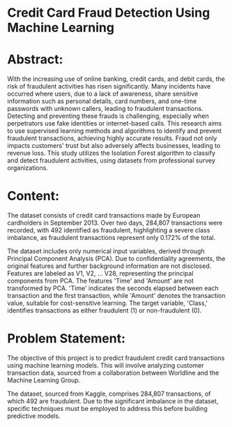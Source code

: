 # Credit Card Fraud Detection Using Machine Learning

# Abstract: 
With the increasing use of online banking, credit cards, and debit cards, the risk of fraudulent activities has risen significantly. Many incidents have occurred where users, due to a lack of awareness, share sensitive information such as personal details, card numbers, and one-time passwords with unknown callers, leading to fraudulent transactions. Detecting and preventing these frauds is challenging, especially when perpetrators use fake identities or internet-based calls. This research aims to use supervised learning methods and algorithms to identify and prevent fraudulent transactions, achieving highly accurate results. Fraud not only impacts customers' trust but also adversely affects businesses, leading to revenue loss. This study utilizes the Isolation Forest algorithm to classify and detect fraudulent activities, using datasets from professional survey organizations.

# Content: 
The dataset consists of credit card transactions made by European cardholders in September 2013. Over two days, 284,807 transactions were recorded, with 492 identified as fraudulent, highlighting a severe class imbalance, as fraudulent transactions represent only 0.172% of the total.

The dataset includes only numerical input variables, derived through Principal Component Analysis (PCA). Due to confidentiality agreements, the original features and further background information are not disclosed. Features are labeled as V1, V2, … V28, representing the principal components from PCA. The features 'Time' and 'Amount' are not transformed by PCA. 'Time' indicates the seconds elapsed between each transaction and the first transaction, while 'Amount' denotes the transaction value, suitable for cost-sensitive learning. The target variable, 'Class,' identifies transactions as either fraudulent (1) or non-fraudulent (0).

# Problem Statement: 
The objective of this project is to predict fraudulent credit card transactions using machine learning models. This will involve analyzing customer transaction data, sourced from a collaboration between Worldline and the Machine Learning Group.

The dataset, sourced from Kaggle, comprises 284,807 transactions, of which 492 are fraudulent. Due to the significant imbalance in the dataset, specific techniques must be employed to address this before building predictive models.
